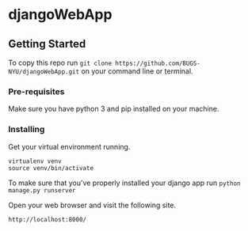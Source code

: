 # djangoWebApp

## Getting Started

To copy this repo run `git clone https://github.com/BUGS-NYU/djangoWebApp.git` on your command line or terminal.

### Pre-requisites

Make sure you have python 3 and pip installed on your machine. 

### Installing

Get your virtual environment running.

```
virtualenv venv
source venv/bin/activate
```

To make sure that you've properly installed your django app run `python manage.py runserver` 

Open your web browser and visit the following site.

```
http://localhost:8000/
```




